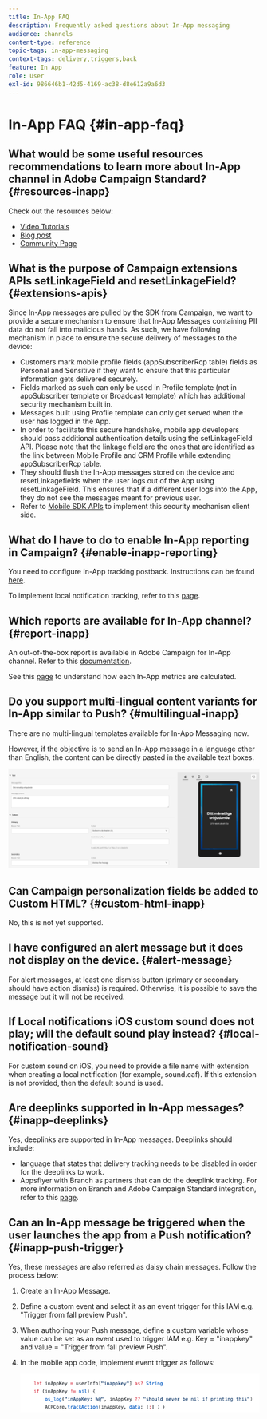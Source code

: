 ```yaml
---
title: In-App FAQ
description: Frequently asked questions about In-App messaging
audience: channels
content-type: reference
topic-tags: in-app-messaging
context-tags: delivery,triggers,back
feature: In App
role: User
exl-id: 986646b1-42d5-4169-ac38-d8e612a9a6d3
---
```


# In-App FAQ {#in-app-faq}

## What would be some useful resources recommendations to learn more about In-App channel in Adobe Campaign Standard? {#resources-inapp}

Check out the resources below:

* [Video Tutorials](https://experienceleague.adobe.com/docs/campaign-standard-learn/tutorials/communication-channels/mobile/in-app/in-app-message-overview.html)
* [Blog post](https://theblog.adobe.com/get-more-out-of-the-new-in-app-message-channel-from-adobe-campaign/)
* [Community Page](https://experienceleaguecommunities.adobe.com/t5/adobe-campaign-standard/ct-p/adobe-campaign-standard-community)

## What is the purpose of Campaign extensions APIs setLinkageField and resetLinkageField? {#extensions-apis}

Since In-App messages are pulled by the SDK from Campaign, we want to provide a secure mechanism to ensure that In-App Messages containing PII data do not fall into malicious hands. As such, we have following mechanism in place to ensure the secure delivery of messages to the device:

* Customers mark mobile profile fields (appSubscriberRcp table) fields as Personal and Sensitive if they want to ensure that this particular information gets delivered securely.
* Fields marked as such can only be used in Profile template (not in appSubscriber template or Broadcast template) which has additional security mechanism built in.
* Messages built using Profile template can only get served when the user has logged in the App. 
* In order to facilitate this secure handshake, mobile app developers should pass additional authentication details using the setLinkageField API. Please note that the linkage field are the ones that are identified as the link between Mobile Profile and CRM Profile while extending appSubscriberRcp table.
* They should flush the In-App messages stored on the device and resetLinkagefields when the user logs out of the App using resetLinkageField. This ensures that if a different user logs into the App, they do not see the messages meant for previous user.
* Refer to [Mobile SDK APIs](https://aep-sdks.gitbook.io/docs/using-mobile-extensions/adobe-campaign-standard/adobe-campaign-standard-api-reference) to implement this security mechanism client side.

## What do I have to do to enable In-App reporting in Campaign? {#enable-inapp-reporting}

You need to configure In-App tracking postback. Instructions can be found [here](../../administration/using/configuring-rules-launch.md#inapp-tracking-postback).

To implement local notification tracking, refer to this [page](../../administration/using/local-tracking.md).

## Which reports are available for In-App channel? {#report-inapp}

An out-of-the-box report is available in Adobe Campaign for In-App channel. Refer to this [documentation](../../reporting/using/in-app-report.md).

See this [page](../../reporting/using/indicator-calculation.md#in-app-delivery) to understand how each In-App metrics are calculated.

## Do you support multi-lingual content variants for In-App similar to Push? {#multilingual-inapp}

There are no multi-lingual templates available for In-App Messaging now.

However, if the objective is to send an In-App message in a language other than English, the content can be directly pasted in the available text boxes.

![](assets/faq_inapp.png)

## Can Campaign personalization fields be added to Custom HTML? {#custom-html-inapp}

No, this is not yet supported.

## I have configured an alert message but it does not display on the device. {#alert-message}

For alert messages, at least one dismiss button (primary or secondary should have action dismiss) is required. Otherwise, it is possible to save the message but it will not be received.

## If Local notifications iOS custom sound does not play; will the default sound play instead? {#local-notification-sound}

For custom sound on iOS, you need to provide a file name with extension when creating a local notification (for example, sound.caf). If this extension is not provided, then the default sound is used.

## Are deeplinks supported in In-App messages? {#inapp-deeplinks}

Yes, deeplinks are supported in In-App messages. Deeplinks should include:

* language that states that delivery tracking needs to be disabled in order for the deeplinks to work.
* Appsflyer with Branch as partners that can do the deeplink tracking. For more information on Branch and Adobe Campaign Standard integration, refer to this [page](https://help.branch.io/using-branch/docs/adobe-campaign-standard-1).

## Can an In-App message be triggered when the user launches the app from a Push notification? {#inapp-push-trigger}

Yes, these messages are also referred as daisy chain messages. Follow the process below:

1. Create an In-App Message.

1. Define a custom event and select it as an event trigger for this IAM e.g. "Trigger from fall preview Push".

1. When authoring your Push message, define a custom variable whose value can be set as an event used to trigger IAM e.g. Key = "inappkey" and value = "Trigger from fall preview Push".

1. In the mobile app code, implement event trigger as follows:

    ![](assets/faq_inapp_2.png)
